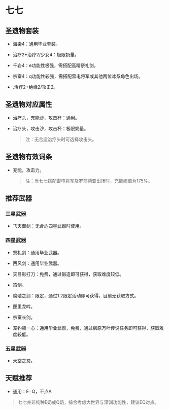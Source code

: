# 七七

## 圣遗物套装  

- 海染4：通用毕业套装。  

- 治疗2+治疗2/少女4：极限奶量。  

- 千岩4：e功能性极强，需搭配高精祭礼剑。  

- 宗室4：q功能性较强，需搭配雷电将军或其他两位冰系角色出场。  

- .治疗2+绝缘2/攻击2。  

## 圣遗物对应属性  

- 治疗头，充能沙，攻击杯：通用。  

- 治疗头，攻击沙，攻击杯：极限奶量。  

  > 注：无合适治疗头时可选择攻击头。  

## 圣遗物有效词条  

- 充能，攻击力。  

  > 注：当七七搭配雷电将军及罗莎莉亚出场时，充能阈值为175%。  

## 推荐武器  

### 三星武器  

- 飞天御剑：无合适四星武器时使用。  

### 四星武器  

- 祭礼剑：通用毕业武器。  

- 西风剑：通用毕业武器。  

- 天目影打刀：免费，通过锻造即可获得，获取难度较低。  

- 笛剑。  

- 腐殖之剑：限定，通过1.2限定活动即可获得，目前无获取方式。  

- 匣里龙吟。  

- 宗室长剑。  

- 笼钓瓶一心：通用毕业武器，免费，通过枫原万叶传说任务即可获得，获取难度较低。  

### 五星武器  

- 天空之刃。

## 天赋推荐  

- 通用：E=Q，不点A  

> 七七并非纯种E奶或Q奶，综合考虑大世界与深渊功能性，建议EQ对点。  
